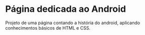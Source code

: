 # Página dedicada ao Android

Projeto de uma página contando a história do android, aplicando conhecimentos básicos de HTML e CSS.
